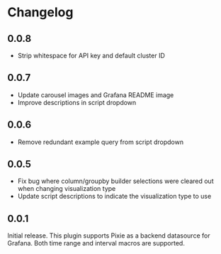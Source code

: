 # Changelog

## 0.0.8

- Strip whitespace for API key and default cluster ID

## 0.0.7

- Update carousel images and Grafana README image
- Improve descriptions in script dropdown

## 0.0.6

- Remove redundant example query from script dropdown

## 0.0.5

- Fix bug where column/groupby builder selections were cleared out when changing visualization type
- Update script descriptions to indicate the visualization type to use

## 0.0.1

Initial release. This plugin supports Pixie as a backend datasource for Grafana. Both time range and interval macros are supported.
